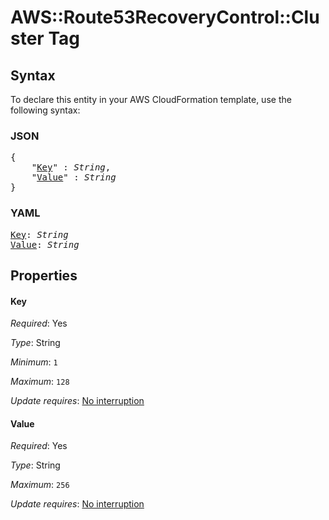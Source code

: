 # AWS::Route53RecoveryControl::Cluster Tag
 
## Syntax
 
To declare this entity in your AWS CloudFormation template, use the following syntax:
 
### JSON
 
<pre>
{
    "<a href="#key" title="Key">Key</a>" : <i>String</i>,
    "<a href="#value" title="Value">Value</a>" : <i>String</i>
}
</pre>
 
### YAML
 
<pre>
<a href="#key" title="Key">Key</a>: <i>String</i>
<a href="#value" title="Value">Value</a>: <i>String</i>
</pre>
 
## Properties
 
#### Key
 
_Required_: Yes
 
_Type_: String
 
_Minimum_: <code>1</code>
 
_Maximum_: <code>128</code>
 
_Update requires_: [No interruption](https://docs.aws.amazon.com/AWSCloudFormation/latest/UserGuide/using-cfn-updating-stacks-update-behaviors.html#update-no-interrupt)
 
#### Value
 
_Required_: Yes
 
_Type_: String
 
_Maximum_: <code>256</code>
 
_Update requires_: [No interruption](https://docs.aws.amazon.com/AWSCloudFormation/latest/UserGuide/using-cfn-updating-stacks-update-behaviors.html#update-no-interrupt)
 